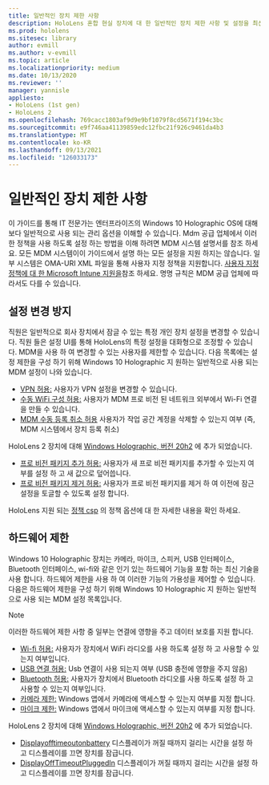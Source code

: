 ```yaml
---
title: 일반적인 장치 제한 사항
description: HoloLens 혼합 현실 장치에 대 한 일반적인 장치 제한 사항 및 설정을 최신으로 유지 합니다.
ms.prod: hololens
ms.sitesec: library
author: evmill
ms.author: v-evmill
ms.topic: article
ms.localizationpriority: medium
ms.date: 10/13/2020
ms.reviewer: ''
manager: yannisle
appliesto:
- HoloLens (1st gen)
- HoloLens 2
ms.openlocfilehash: 769cacc1803af9d9e9bf1079f8cd5671f194c3bc
ms.sourcegitcommit: e9f746aa41139859edc12fbc21f926c9461da4b3
ms.translationtype: MT
ms.contentlocale: ko-KR
ms.lasthandoff: 09/13/2021
ms.locfileid: "126033173"
---
```

# <a name="common-device-restrictions"></a>일반적인 장치 제한 사항 

이 가이드를 통해 IT 전문가는 엔터프라이즈의 Windows 10 Holographic OS에 대해 보다 일반적으로 사용 되는 관리 옵션을 이해할 수 있습니다. Mdm 공급 업체에서 이러한 정책을 사용 하도록 설정 하는 방법을 이해 하려면 MDM 시스템 설명서를 참조 하세요. 모든 MDM 시스템이이 가이드에서 설명 하는 모든 설정을 지원 하지는 않습니다. 일부 시스템은 OMA-URI XML 파일을 통해 사용자 지정 정책을 지원합니다. [사용자 지정 정책에 대 한 Microsoft Intune 지원을](/mem/intune/configuration/custom-settings-windows-10)참조 하세요. 명명 규칙은 MDM 공급 업체에 따라서도 다를 수 있습니다.

## <a name="prevent-changing-of-settings"></a>설정 변경 방지
직원은 일반적으로 회사 장치에서 잠글 수 있는 특정 개인 장치 설정을 변경할 수 있습니다. 직원 들은 설정 UI를 통해 HoloLens의 특정 설정을 대화형으로 조정할 수 있습니다. MDM을 사용 하 여 변경할 수 있는 사용자를 제한할 수 있습니다. 다음 목록에는 설정 제한을 구성 하기 위해 Windows 10 Holographic 지 원하는 일반적으로 사용 되는 MDM 설정이 나와 있습니다.
-   [VPN 허용:](/windows/client-management/mdm/policy-csp-settings#settings-allowvpn) 사용자가 VPN 설정을 변경할 수 있습니다.
-   [수동 WiFi 구성 허용:](/windows/client-management/mdm/policy-csp-wifi#wifi-allowmanualwificonfiguration) 사용자가 MDM 프로 비전 된 네트워크 외부에서 Wi-Fi 연결을 만들 수 있습니다.
-   [MDM 수동 등록 취소 허용](/windows/client-management/mdm/policy-csp-experience#experience-allowmanualmdmunenrollment) 사용자가 작업 공간 계정을 삭제할 수 있는지 여부 (즉, MDM 시스템에서 장치 등록 취소)

HoloLens 2 장치에 대해 [Windows Holographic, 버전 20h2](hololens-release-notes.md#windows-holographic-version-20h2) 에 추가 되었습니다.
- [프로 비전 패키지 추가 허용:](/windows/client-management/mdm/policy-csp-security#security-allowaddprovisioningpackage) 사용자가 새 프로 비전 패키지를 추가할 수 있는지 여부를 설정 하 고 새 값으로 덮어씁니다.
- [프로 비전 패키지 제거 허용:](/windows/client-management/mdm/policy-csp-security#security-allowremoveprovisioningpackage) 사용자가 프로 비전 패키지를 제거 하 여 이전에 잠근 설정을 토글할 수 있도록 설정 합니다.

HoloLens 지원 되는 [정책 csp](/windows/client-management/mdm/policy-csps-supported-by-hololens2) 의 정책 옵션에 대 한 자세한 내용을 확인 하세요.

## <a name="hardware-restrictions"></a>하드웨어 제한
Windows 10 Holographic 장치는 카메라, 마이크, 스피커, USB 인터페이스, Bluetooth 인터페이스, wi-fi와 같은 인기 있는 하드웨어 기능을 포함 하는 최신 기술을 사용 합니다. 하드웨어 제한을 사용 하 여 이러한 기능의 가용성을 제어할 수 있습니다.
다음은 하드웨어 제한을 구성 하기 위해 Windows 10 Holographic 지 원하는 일반적으로 사용 되는 MDM 설정 목록입니다.

> [!NOTE]
> 이러한 하드웨어 제한 사항 중 일부는 연결에 영향을 주고 데이터 보호를 지원 합니다.

-   [Wi-fi 허용:](/windows/client-management/mdm/policy-csp-wifi#wifi-allowwifi) 사용자가 장치에서 WiFi 라디오를 사용 하도록 설정 하 고 사용할 수 있는지 여부입니다.
-   [USB 연결 허용:](/windows/client-management/mdm/policy-csp-connectivity#connectivity-allowusbconnection) Usb 연결이 사용 되는지 여부 (USB 충전에 영향을 주지 않음)
-   [Bluetooth 허용:](/windows/client-management/mdm/policy-csp-connectivity#connectivity-allowbluetooth) 사용자가 장치에서 Bluetooth 라디오를 사용 하도록 설정 하 고 사용할 수 있는지 여부입니다.
-   [카메라 제한:](/windows/client-management/mdm/policy-csp-privacy#privacy-letappsaccesscamera) Windows 앱에서 카메라에 액세스할 수 있는지 여부를 지정 합니다.
-   [마이크 제한:](/windows/client-management/mdm/policy-csp-privacy#privacy-letappsaccessmicrophone) Windows 앱에서 마이크에 액세스할 수 있는지 여부를 지정 합니다.

HoloLens 2 장치에 대해 [Windows Holographic, 버전 20h2](hololens-release-notes.md#windows-holographic-version-20h2) 에 추가 되었습니다. 
- [Displayofftimeoutonbattery](/windows/client-management/mdm/policy-csp-power#power-displayofftimeoutonbattery) 디스플레이가 꺼질 때까지 걸리는 시간을 설정 하 고 디스플레이를 끄면 장치를 잠급니다. 
- [DisplayOffTimeoutPluggedIn](/windows/client-management/mdm/policy-csp-power#power-displayofftimeoutpluggedin) 디스플레이가 꺼질 때까지 걸리는 시간을 설정 하 고 디스플레이를 끄면 장치를 잠급니다. 
